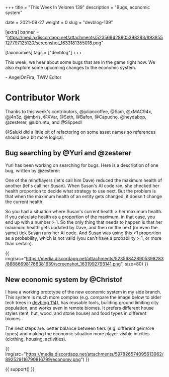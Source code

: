 +++
title = "This Week In Veloren 139"
description = "Bugs, economic system"

date = 2021-09-27
weight = 0
slug = "devblog-139"

[extra]
banner = "https://media.discordapp.net/attachments/523568428905398283/893855127797125120/screenshot_1633181355018.png"

[taxonomies]
tags = ["devblog"]
+++

This week, we hear about some bugs that are in the game right now. We also
explore some upcoming changes to the economic system.

\- AngelOnFira, TWiV Editor

# Contributor Work

Thanks to this week's contributors, @juliancoffee, @Sam, @xMAC94x, @j4n3z,
@imbris, @XVar, @Seth, @Bafon, @Capucho, @heydabop, @zesterer, @ubruntu, and
@Slipped!

@Saluki did a little bit of refactoring on some asset names so references should
be a bit more logical.

## Bug searching by @Yuri and @zesterer

Yuri has been working on searching for bugs. Here is a description of one bug,
written by @zesterer:

One of the mindflayers (let's call him Dave) reduced the maximum health of
another (let's call her Susan). When Susan's AI code ran, she checked her health
proportion to decide what strategy to use next. But the problem is that when the
maximum health of an entity gets changed, it doesn't change the current health.

So you had a situation where Susan's current health > her maximum health. If you
calculate health as a proportion of the maximum, in that case, you end up with a
number > 1. So the only thing that needs to happen is that her maximum health
gets updated by Dave, and then on the next (or even the same) tick Susan runs
her AI code. And Susan was using this >1 proportion as a probability, which is
not valid (you can't have a probability > 1, or more than certain).

{{
    img(src="https://media.discordapp.net/attachments/523568428905398283/888866981766381639/screenshot_1631992793141.png",
    size=80)
}}

## New economic system by @Christof

I have a working prototype of the new economic system in my side branch. This
system is much more complex (e.g. compare the image below to older tech trees in
[devblog 114](https://veloren.net/devblog-114/)), has reusable tools, building
ground limiting city population, and works even in remote biomes. It prefers
different house styles (tent, hut, wood, and stone house) and food types in
different biomes.

The next steps are: better balance between tiers (e.g. different gem/ore types)
and making the economic situation more player visible in cities (clothing,
housing, activities).

{{
    img(src="https://media.discordapp.net/attachments/597826574095613962/892529116790816799/economy.png")
}}

{{ support() }}
